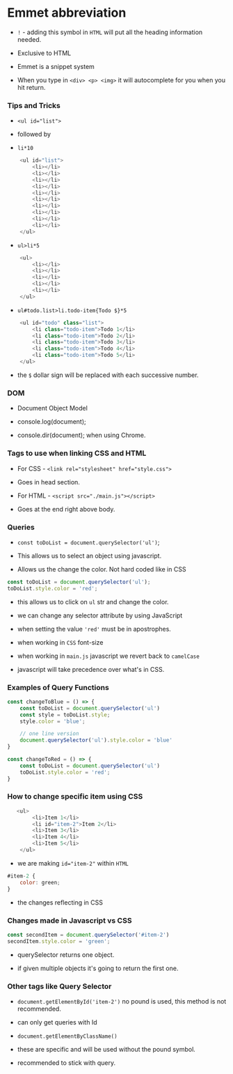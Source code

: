# Emmet abbreviation
* `!` - adding this symbol in `HTML` will put all the heading information needed.
* Exclusive to HTML 
  
* Emmet is a snippet system
* When you type in `<div> <p> <img>` it will autocomplete for you when you hit return.
### Tips and Tricks 
* `<ul id="list">`
* followed by 
  
* `li*10`
```javascript
    <ul id="list">
        <li></li>
        <li></li>
        <li></li>
        <li></li>
        <li></li>
        <li></li>
        <li></li>
        <li></li>
        <li></li>
        <li></li>
    </ul>
```
* `ul>li*5`

```javascript 
    <ul>
        <li></li>
        <li></li>
        <li></li>
        <li></li>
        <li></li>
    </ul>
```
* `ul#todo.list>li.todo-item{Todo $}*5`
```javascript
    <ul id="todo" class="list">
        <li class="todo-item">Todo 1</li>
        <li class="todo-item">Todo 2</li>
        <li class="todo-item">Todo 3</li>
        <li class="todo-item">Todo 4</li>
        <li class="todo-item">Todo 5</li>
    </ul>
```
* the `$` dollar sign will be replaced with each successive number.

### DOM 
* Document Object Model
* console.log(document);
  
* console.dir(document); when using Chrome.

### Tags to use when linking CSS and HTML
* For CSS -  `<link rel="stylesheet" href="style.css">`
* Goes in head section.
  
* For HTML - `<script src="./main.js"></script>`
* Goes at the end right above body.

### Queries 
* `const toDoList = document.querySelector('ul')`;
* This allows us to select an object using javascript.
  
* Allows us the change the color.  Not hard coded like in CSS
```javascript 
const toDoList = document.querySelector('ul');
toDoList.style.color = 'red';
```
* this allows us to click on `ul` str and change the color.
  
* we can change any selector attribute by using JavaScript 
* when setting the value `'red'` must be in apostrophes.
* when working in `CSS` font-size
* when working in `main.js` javascript we revert back to `camelCase`
* javascript will take precedence over what's in CSS.

### Examples of Query Functions
```javascript
const changeToBlue = () => {
    const toDoList = document.querySelector('ul')
    const style = toDoList.style;
    style.color = 'blue';

    // one line version 
    document.querySelector('ul').style.color = 'blue'
}
```
```javascript 
const changeToRed = () => {
    const toDoList = document.querySelector('ul')
    toDoList.style.color = 'red';
}
```
### How to change specific item using CSS
```javascript 
   <ul>
        <li>Item 1</li>
        <li id="item-2">Item 2</li>
        <li>Item 3</li>
        <li>Item 4</li>
        <li>Item 5</li>
    </ul>
```
* we are making `id="item-2"` within `HTML`
```javascript 
#item-2 {
    color: green;
}
```
* the changes reflecting in CSS

### Changes made in Javascript vs CSS
```javascript
const secondItem = document.querySelector('#item-2')
secondItem.style.color = 'green';
```
* querySelector returns one object.
  
* if given multiple objects it's going to return the first one.

### Other tags like Query Selector 

* `document.getElementById('item-2')` no pound is used, this method is not recommended.

* can only get queries with Id
* `document.getElementByClassName()`
* these are specific and will be used without the pound symbol.
* recommended to stick with query.






